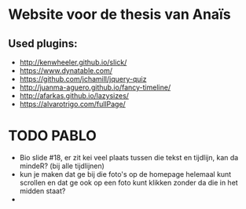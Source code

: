 # Website voor de thesis van Anaïs

## Used plugins:

* http://kenwheeler.github.io/slick/
* https://www.dynatable.com/
* https://github.com/jchamill/jquery-quiz
* http://juanma-aguero.github.io/fancy-timeline/
* http://afarkas.github.io/lazysizes/
* https://alvarotrigo.com/fullPage/


# TODO PABLO
* Bio slide #18, er zit kei veel plaats tussen die tekst en tijdlijn, kan da mindeR? (bij alle tijdlijnen)
* kun je maken dat ge bij die foto's op de homepage helemaal kunt scrollen en dat ge ook op een foto kunt klikken zonder da die in het midden staat?
* 